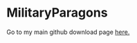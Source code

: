 # MilitaryParagons
Go to my main github download page <a href="https://github.com/Jonyboylovespie/BTD6-Mods">here.</a>
